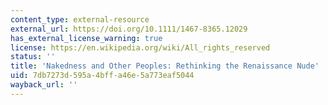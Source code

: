 ```yaml
---
content_type: external-resource
external_url: https://doi.org/10.1111/1467-8365.12029
has_external_license_warning: true
license: https://en.wikipedia.org/wiki/All_rights_reserved
status: ''
title: 'Nakedness and Other Peoples: Rethinking the Renaissance Nude'
uid: 7db7273d-595a-4bff-a46e-5a773eaf5044
wayback_url: ''
---
```

